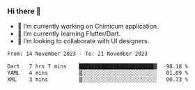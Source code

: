 ### Hi there 👋

<!--
**devcat37/devcat37** is a ✨ _special_ ✨ repository because its `README.md` (this file) appears on your GitHub profile.-->


- 🔭 I’m currently working on Chimicum application.
- 🌱 I’m currently learning Flutter/Dart.
- 👯 I’m looking to collaborate with UI designers.
<!-- - 🤔 I’m looking for help with ... -->

<!--START_SECTION:waka-->

```txt
From: 14 November 2023 - To: 21 November 2023

Dart   7 hrs 7 mins    ████████████████████████▓   98.18 %
YAML   4 mins          ▒░░░░░░░░░░░░░░░░░░░░░░░░   01.09 %
XML    3 mins          ▒░░░░░░░░░░░░░░░░░░░░░░░░   00.73 %
```

<!--END_SECTION:waka-->

